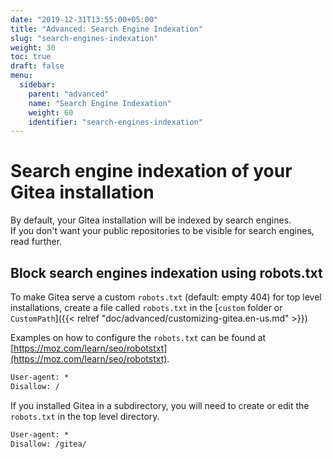 ```yaml
---
date: "2019-12-31T13:55:00+05:00"
title: "Advanced: Search Engine Indexation"
slug: "search-engines-indexation"
weight: 30
toc: true
draft: false
menu:
  sidebar:
    parent: "advanced"
    name: "Search Engine Indexation"
    weight: 60
    identifier: "search-engines-indexation"
---
```


# Search engine indexation of your Gitea installation

By default, your Gitea installation will be indexed by search engines.  
If you don't want your public repositories to be visible for search engines, read further.

## Block search engines indexation using robots.txt

To make Gitea serve a custom `robots.txt` (default: empty 404) for top level installations,
create a file called `robots.txt` in the [`custom` folder or `CustomPath`]({{< relref "doc/advanced/customizing-gitea.en-us.md" >}})

Examples on how to configure the `robots.txt` can be found at [https://moz.com/learn/seo/robotstxt](https://moz.com/learn/seo/robotstxt).


```txt
User-agent: *
Disallow: /
```

If you installed Gitea in a subdirectory, you will need to create or edit the `robots.txt` in the top level directory.

```txt
User-agent: *
Disallow: /gitea/
```
